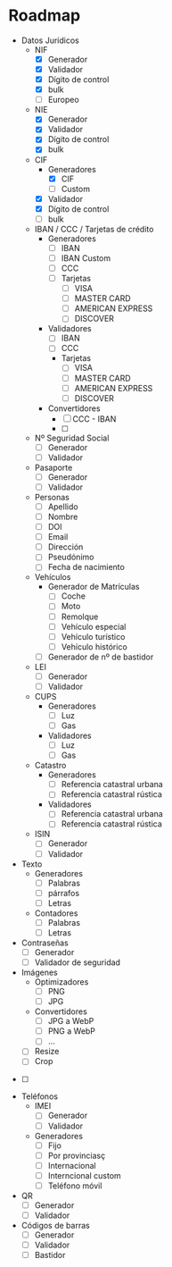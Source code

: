 # Roadmap

- Datos Jurídicos
	- NIF
		- [x] Generador
		- [x] Validador
		- [x] Dígito de control
		- [x] bulk
		- [ ] Europeo
	- NIE
		- [x] Generador
		- [x] Validador
		- [x] Dígito de control
		- [x] bulk
	- CIF
		- Generadores
			- [x] CIF
			- [ ] Custom
		- [x] Validador
		- [x] Dígito de control
		- [ ] bulk
	- IBAN / CCC / Tarjetas de crédito
		- Generadores
			- [ ] IBAN
			- [ ] IBAN Custom
			- [ ] CCC
			- [ ] Tarjetas
				- [ ] VISA
				- [ ] MASTER CARD
				- [ ] AMERICAN EXPRESS
				- [ ] DISCOVER
		- Validadores
			- [ ] IBAN
			- [ ] CCC
			- Tarjetas
				- [ ] VISA 
				- [ ] MASTER CARD
				- [ ] AMERICAN EXPRESS
				- [ ] DISCOVER
		- Convertidores
			- [ ] CCC - IBAN 
			- [ ] 
	- Nº Seguridad Social
		- [ ] Generador
		- [ ] Validador
	- Pasaporte
		- [ ] Generador
		- [ ] Validador
	- Personas
		- [ ] Apellido
		- [ ] Nombre
		- [ ] DOI
		- [ ] Email
		- [ ] Dirección
		- [ ] Pseudónimo
		- [ ] Fecha de nacimiento
	- Vehículos
		- Generador de Matrículas
			- [ ] Coche
			- [ ] Moto
			- [ ] Remolque
			- [ ] Vehículo especial
			- [ ] Vehículo turístico
			- [ ] Vehículo histórico
		- [ ] Generador de nº de bastidor
	- LEI
		- [ ] Generador
		- [ ] Validador
	- CUPS
		- Generadores
			- [ ] Luz
			- [ ] Gas
		- Validadores
			- [ ] Luz
			- [ ] Gas
	- Catastro
		- Generadores
			- [ ] Referencia catastral urbana
			- [ ] Referencia catastral rústica
		- Validadores
			- [ ] Referencia catastral urbana
			- [ ] Referencia catastral rústica
	- ISIN
		- [ ] Generador
		- [ ] Validador
- Texto
	- Generadores
		- [ ] Palabras
		- [ ] párrafos
		- [ ] Letras
	- Contadores
		- [ ] Palabras
		- [ ] Letras
- Contraseñas
	- [ ] Generador
	- [ ] Validador de seguridad
- Imágenes
	- Optimizadores
		- [ ] PNG
		- [ ] JPG
	- Convertidores
		- [ ] JPG a WebP
		- [ ] PNG a WebP
		- [ ] ...
	- [ ] Resize
	- [ ] Crop
- [ ] 
- Teléfonos
	- IMEI
		- [ ] Generador
		- [ ] Validador
	- Generadores
		- [ ] Fijo
		- [ ] Por provinciasç
		- [ ] Internacional
		- [ ] Interncional custom
		- [ ] Teléfono móvil
- QR
	- [ ] Generador
	- [ ] Validador
- Códigos de barras
	- [ ] Generador
	- [ ] Validador
	- [ ] Bastidor 
